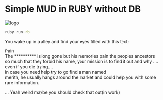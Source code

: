 # Simple MUD in RUBY without DB
![logo](http://bakadesign.dk/backoffice/wp-content/uploads/2018/11/Orks.svg)
```ruby
ruby run.rb
```
You wake up in a alley and find your eyes filled with this text:

Pain                  
 The ********** is long gone but his memories pain
 the peoples ancestors so much that they forbid his name,
your mission is to find it out and why
....                                  
even if  you die trying....                       
in case you need help try to go find a man named  
merith, he usually hangs around the market and
could help you with some rare information.       

...
Yeah weird maybe you should check that out(in work)
